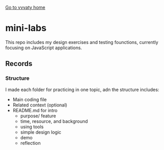 [Go to vvvaty home](https://vvvaty.github.io/)
# mini-labs
This repo includes my design exercises and testing founctions, currently focusing on JavaScript applications.

## Records


### Structure
I made each folder for practicing in one topic, adn the structure includes:
- Main coding file
- Related context (optional)
- README.md for intro
    - purpose/ feature
    - time, resource, and background
    - using tools
    - simple design logic
    - demo
    - reflection